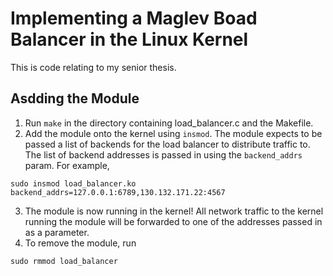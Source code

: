 # Implementing a Maglev Boad Balancer in the Linux Kernel
This is code relating to my senior thesis.

## Asdding the Module
1. Run `make` in the directory containing load_balancer.c and the Makefile.
2. Add the module onto the kernel using `insmod`. The module expects to be passed a list of backends for the load balancer to distribute traffic to. The list of backend addresses is passed in using the `backend_addrs` param. For example, 
```
sudo insmod load_balancer.ko backend_addrs=127.0.0.1:6789,130.132.171.22:4567
```
3. The module is now running in the kernel! All network traffic to the kernel running the module will be forwarded to one of the addresses passed in as a parameter.
4. To remove the module, run
```
sudo rmmod load_balancer
```
